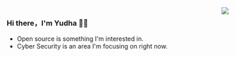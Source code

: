 <img align="right" src="https://github-readme-stats.vercel.app/api?username=yudha-sty&show_icons=true&icon_color=CE1D2D&text_color=718096&bg_color=00000000&hide_title=true&hide_border=true" />

### Hi there，I'm Yudha 🙋‍♂️

- Open source is something I'm interested in.
- Cyber Security is an area I'm focusing on right now.
